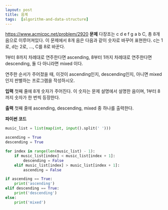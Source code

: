 ```yaml
---
layout: post
title: 음계
tags:  [algorithm-and-data-structure]
---
```

https://www.acmicpc.net/problem/2920
**문제**
다장조는 c d e f g a b C, 총 8개 음으로 이루어져있다. 이 문제에서 8개 음은 다음과 같이 숫자로 바꾸어 표현한다. c는 1로, d는 2로, ..., C를 8로 바꾼다.

1부터 8까지 차례대로 연주한다면 ascending, 8부터 1까지 차례대로 연주한다면 descending, 둘 다 아니라면 mixed 이다.

연주한 순서가 주어졌을 때, 이것이 ascending인지, descending인지, 아니면 mixed인지 판별하는 프로그램을 작성하시오.

**입력**
첫째 줄에 8개 숫자가 주어진다. 이 숫자는 문제 설명에서 설명한 음이며, 1부터 8까지 숫자가 한 번씩 등장한다.

**출력**
첫째 줄에 ascending, descending, mixed 중 하나를 출력한다.

**파이썬 코드**
~~~python
music_list = list(map(int, input().split(' ')))

ascending = True
descending = True

for index in range(len(music_list) - 1):
    if music_list[index] < music_list[index + 1]:
        descending = False
    elif music_list[index] > music_list[index + 1]:
        ascending = False

if ascending == True:
    print('ascending')
elif descending == True:
    print('descending')
else:
    print('mixed')
~~~
